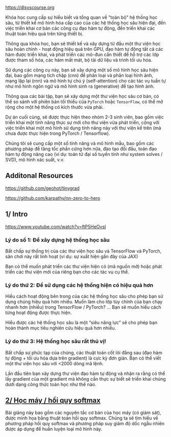 https://dlsyscourse.org

Khóa học cung cấp sự hiểu biết và tổng quan về "toàn bộ" hệ thống học sâu, từ thiết kế mô hình hóa cấp cao của các hệ thống học sâu hiện đại, đến việc triển khai cơ bản các công cụ đạo hàm tự động, đến triển khai các thuật toán hiệu quả trên từng thiết bị. 

Thông qua khóa học, bạn sẽ thiết kế và xây dựng từ đầu một thư viện học sâu hoàn chỉnh - hoạt động hiệu quả trên GPU, đạo hàm tự động tất cả các hàm được triển khai, và phát triển các mô-đun cần thiết để hỗ trợ các lớp được tham số hóa, các hàm mất mát, bộ tải dữ liệu và trình tối ưu hóa.

Sử dụng các công cụ này, bạn sẽ xây dựng một số mô hình học sâu hiện đại, bao gồm mạng tích chập (cnn) để phân loại và phân loại hình ảnh, mạng lặp lại (rnn) và mô hình tự chú ý (self-attention) cho các tác vụ tuần tự như mô hình ngôn ngữ và mô hình sinh ra (generative) để tạo hình ảnh.

Thông qua các bài tập, bạn sẽ xây dựng một thư viện học sâu cơ bản, có thể so sánh với phiên bản tối thiểu của `PyTorch` hoặc `TensorFlow`, có thể mở rộng cho một hệ thống có kích thước vừa phải. 

Dự án cuối cùng, sẽ được thực hiện theo nhóm 2-3 sinh viên, bao gồm việc triển khai một tính năng thực sự mới cho thư viện vừa phát triển, cộng với việc triển khai một mô hình sử dụng tính năng này với thư viện kể trên (mà chưa được thực hiện trong PyTorch / Tensorflow). 

Chúng tôi sẽ cung cấp một số tính năng và mô hình mẫu, bao gồm các phương pháp để tăng tốc phần cứng hơn nữa, đào tạo đối đầu, toán đạo hàm tự động nâng cao (ví dụ: toán tử đại số tuyến tính như system solves / SVD), mô hình xác suất, v.v.


## Additonal Resources

https://github.com/geohot/tinygrad

https://github.com/karpathy/nn-zero-to-hero


## 1/ Intro

https://www.youtube.com/watch?v=ftP5HeOvsI

### Lý do số 1: Để xây dựng hệ thống học sâu

Bất chấp sự thống trị của các thư viện học sâu và TensorFlow và PyTorch, sân chơi này rất linh hoạt (ví dụ: sự xuất hiện gần đây của JAX)

Bạn có thể muốn phát triển các thư viện hiện có (mã nguồn mở) hoặc phát triển các thư viện mới của riêng bạn cho các tác vụ cụ thể.

### Lý do thứ 2: Để sử dụng các hệ thống hiện có hiệu quả hơn

Hiểu cách hoạt động bên trong của các hệ thống học sâu cho phép bạn sử dụng chúng hiệu quả hơn nhiều. Muốn làm cho lớp tùy chỉnh của bạn chạy nhanh hơn (nhiều) trong TensorFlow / PyTorch? … Bạn sẽ muốn hiểu cách từng hoạt động được thực hiện.

Hiểu được các hệ thống học sâu là một “siêu năng lực” sẽ cho phép bạn hoàn thành mục tiêu nghiên cứu hiệu quả hơn nhiều.

### Lý do thứ 3: Hệ thống học sâu rất thú vị!

Bất chấp sự phức tạp của chúng, các thuật toán cốt lõi đằng sau (đạo hàm tự động + tối ưu hóa dựa trên gradient) là cực kỳ đơn giản. Bạn có thể viết một thư viện học sâu với <2000 dòng mã lệnh.

Lần đầu tiên bạn xây dựng thư viện đạo hàm tự động và nhận ra rằng có thể lấy gradient của một gradient mà không cần thực sự biết sẽ triển khai chúng dưới dạng công thức toán học như thế nào.

## [2/ Học máy / hồi quy softmax](lec02.md)

Bài giảng này bao gồm các nguyên tắc cơ bản của học máy (có giám sát), được minh họa bằng thuật toán hồi quy softmax. Chúng ta sẽ tìm hiểu về phương pháp hồi quy softmax và phương pháp suy giảm độ dốc ngẫu nhiên được áp dụng để huấn luyện loại mô hình này.

